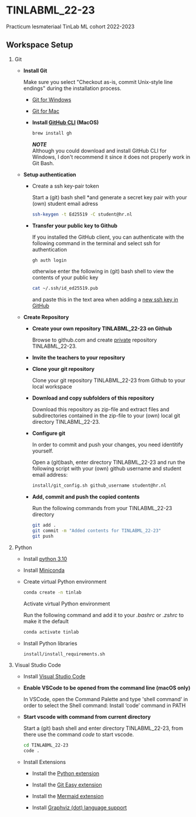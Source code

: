# TINLABML_22-23
Practicum lesmateriaal TinLab ML cohort 2022-2023

## Workspace Setup

<ol>

<li>

Git

<ul>

<li>

**Install Git**

Make sure you select "Checkout as-is, commit Unix-style line endings" during the installation process.

<ul>

<li>

[Git for Windows](https://gitforwindows.org/)

</li>

<li>

[Git for Mac](https://git-scm.com/download/mac)

</li>

<li>

**Install [GitHub CLI](https://cli.github.com/) (MacOS)**

```bash
brew install gh
```

***NOTE***<br>
Although you could download and install GitHub CLI for Windows, I don't recommend it since it does not properly work in Git Bash.

</li>

</ul>

<li>

**Setup authentication**

<ul>

<li>

Create a ssh key-pair token

Start a (git) bash shell *and generate a secret key pair with your (own) student email adress

```sh
ssh-keygen -t Ed25519 -C student@hr.nl
```

</li>

<li>

**Transfer your <b>public</b> key to Github**

If you installed the GitHub client, you can authenticate with the following command in the terminal and select ssh for authentication

```sh
gh auth login
```

otherwise enter the following in (git) bash shell to view the contents of your public key

```sh
cat ~/.ssh/id_ed25519.pub
```
and paste this in the text area when adding a [new ssh key in GitHub](https://github.com/settings/ssh/new)

</li>

</ul>

<li>

**Create Repository**

<ul>

<li>

**Create your own repository TINLABML_22-23 on Github**

<p>
Browse to <a>github.com</a> and create <u>private</u> repository TINLABML_22-23.
</p>

</li>

<li>

**Invite the teachers to your repository**

</li>

<li>

**Clone your git repository**

<p>
Clone your git repository TINLABML_22-23 from Github to your local workspace</u>
</p>

</li>

<li>

**Download and copy subfolders of this repository**

<p>
Download this repository as zip-file and extract files and subdirectories contained in the zip-file to your (own) local git directory TINLABML_22-23.
</p>

</li>

<li>

**Configure git**

In order to commit and push your changes, you need identitify yourself.

Open a (git)bash, enter directory TINLABML_22-23 and run the following script with your (own) github username and student email address:

```bash
install/git_config.sh github_username student@hr.nl
```

</li>

<li>

**Add, commit and push the copied contents**

<p>

Run the following commands from your TINLABML_22-23 directory

```sh
git add .
git commit -m "Added contents for TINLABML_22-23"
git push
```

</p>

</li>

</ul>

</li>

</ul>

</li>

<li>

Python

<ul>

<li>

Install [python 3.10](https://www.python.org/downloads/release/python-3105/)

</li>

<li>

Install [Miniconda](https://docs.conda.io/en/latest/miniconda.html)

</li>

<li>

Create virtual Python environment 

```sh
conda create -n tinlab
```

Activate virtual Python environment 

Run the following command and add it to your <i>.bashrc</i> or <i>.zshrc</i> to make it the default

```sh
conda activate tinlab
```

</li>

<li>

Install Python libraries

```bash
install/install_requirements.sh
```

</li>

</ul>

</li>

<li>

Visual Studio Code

<ul>

<li>

Install [Visual Studio Code](https://code.visualstudio.com)

</li>

<li>

**Enable VSCode to be opened from the command line (macOS only)**

In VSCode, open the Command Palette and type 'shell command' in order to select the Shell command: Install ‘code’ command in PATH

</li>

<li>

**Start vscode with command from current directory**

Start a (git) bash shell and enter directory TINLABML_22-23, from there use the command <i>code</i> to start vscode.

```sh
cd TINLABML_22-23
code .
```

</li>

<li>

Install Extensions

<ul>

<li>

Install the [Python extension](https://marketplace.visualstudio.com/items?itemName=ms-python.python)

<li>

Install the [Git Easy extension](https://marketplace.visualstudio.com/items?itemName=bibhasdn.git-easy)

</li>

<li>

Install the [Mermaid extension](https://marketplace.visualstudio.com/items?itemName=bierner.markdown-mermaid)

</li>

<li>

Install [Graphviz (dot) language support](https://marketplace.visualstudio.com/items?itemName=joaompinto.vscode-graphviz)

</li>

</ul>

</li>

</ul>

</li>

</ol>
